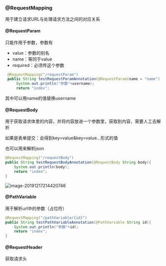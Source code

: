 ### @RequestMapping

用于建立请求URL与处理请求方法之间的对应关系

#### @RequestParam

只能作用于参数，参数有

- value：参数的别名
- name：等同于value
- required：必须传这个参数

```java
 @RequestMapping("/requestParam")
 public String testRequestParamAnnotation(@RequestParam(name = "name") String username){
     System.out.println("参数"+username);
     return "index";
```

其中可以用name的值替换username

#### @RequestBody

用于获取请求体里的内容，并将内容放进一个参数里，获取到内容，需要人工去解析

如果是表单提交：会得到key=value&key=value...形式的值

也可以用来解析json

```java
@RequestMapping("/requestBody")
public String testRequestBodyAnnotation(@RequestBody String body){
    System.out.println(body);
    return "index";
}
```

![image-20191217214420746](F:\我的博客\image\image-20191217214420746.png)

#### @PathVariable

用于解析url中的参数（占位符）

```java
@RequestMapping("/pathVariable/{id}")
public String testPathVariableAnnotation(@PathVariable String id){
    System.out.println("参数"+id);
    return "index";
}
```

#### @RequestHeader

获取请求头